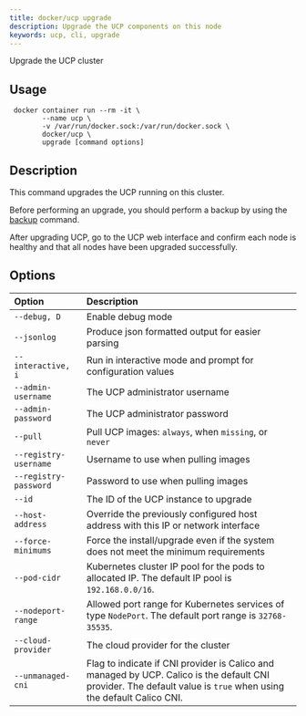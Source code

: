 ```yaml
---
title: docker/ucp upgrade
description: Upgrade the UCP components on this node
keywords: ucp, cli, upgrade
---
```


Upgrade the UCP cluster

## Usage

```
 docker container run --rm -it \
        --name ucp \
        -v /var/run/docker.sock:/var/run/docker.sock \
        docker/ucp \
        upgrade [command options]
```

## Description

This command upgrades the UCP running on this cluster.

Before performing an upgrade, you should perform a backup by using the
[backup](backup.md) command.

After upgrading UCP, go to the UCP web interface and confirm each node is
healthy and that all nodes have been upgraded successfully.


## Options

| Option                | Description                                                                                           |
|:----------------------|:------------------------------------------------------------------------------------------------------|
| `--debug, D`          | Enable debug mode                                                                                     |
| `--jsonlog`           | Produce json formatted output for easier parsing                                                      |
| `--interactive, i`    | Run in interactive mode and prompt for configuration values                                           |
| `--admin-username`    | The UCP administrator username                                                                        |
| `--admin-password`    | The UCP administrator password                                                                        |
| `--pull`              | Pull UCP images: `always`, when `missing`, or `never`                                                 |
| `--registry-username` | Username to use when pulling images                                                                   |
| `--registry-password` | Password to use when pulling images                                                                   |
| `--id`                | The ID of the UCP instance to upgrade                                                                 |
| `--host-address`      | Override the previously configured host address with this IP or network interface                     |
| `--force-minimums`    | Force the install/upgrade even if the system does not meet the minimum requirements                   |
| `--pod-cidr`          | Kubernetes cluster IP pool for the pods to allocated IP. The default IP pool is `192.168.0.0/16`.                 |
| `--nodeport-range`    | Allowed port range for Kubernetes services of type `NodePort`. The default port range is `32768-35535`.                   |
| `--cloud-provider`    | The cloud provider for the cluster                                                                    |
| `--unmanaged-cni`     | Flag to indicate if CNI provider is Calico and managed by UCP. Calico is the default CNI provider. The default value is `true` when using the default Calico CNI.                                                                                                                                       |
